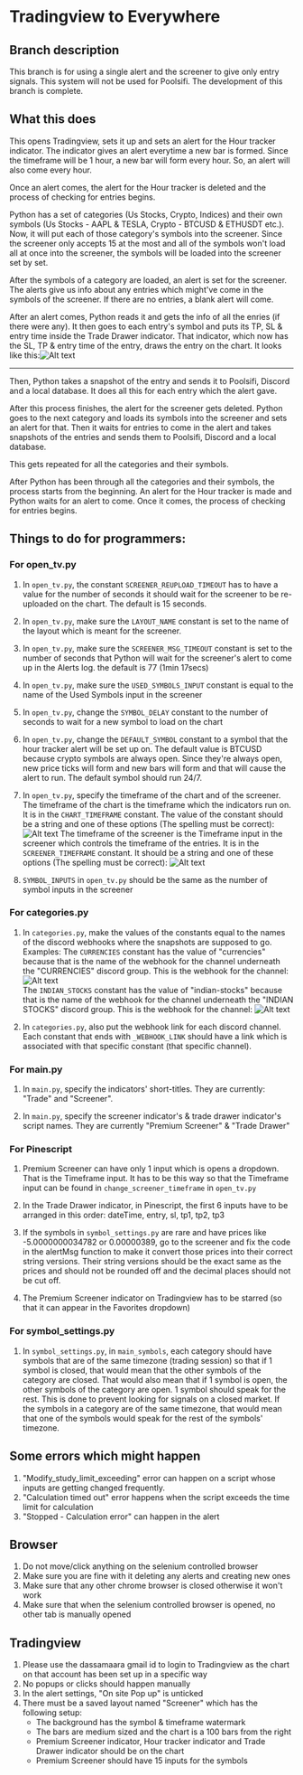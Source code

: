 
# Tradingview to Everywhere

## Branch description
This branch is for using a single alert and the screener to give only entry signals. This system will not be used for Poolsifi. The development of this branch is complete.

## What this does 
This opens Tradingview, sets it up and sets an alert for the Hour tracker indicator. The indicator gives an alert everytime a new bar is formed. Since the timeframe will be 1 hour, a new bar will form every hour. So, an alert will also come every hour.

Once an alert comes, the alert for the Hour tracker is deleted and the process of checking for entries begins.

Python has a set of categories (Us Stocks, Crypto, Indices) and their own symbols (Us Stocks - AAPL & TESLA, Crypto - BTCUSD & ETHUSDT etc.).
Now, it will put each of those category's symbols into the screener. Since the screener only accepts 15 at the most and all of the symbols won't load all at once into the screener, the symbols will be loaded into the screener set by set. 

After the symbols of a category are loaded, an alert is set for the screener. The alerts give us info about any entries which might've come in the symbols of the screener. If there are no entries, a blank alert will come.

After an alert comes, Python reads it and gets the info of all the enries (if there were any). It then goes to each entry's symbol and puts its TP, SL & entry time inside the Trade Drawer indicator. That indicator, which now has the SL, TP & entry time of the entry, draws the entry on the chart. It looks like this:![Alt text](media/entry-drawing.png)

---

Then, Python takes a snapshot of the entry and sends it to Poolsifi, Discord and a local database. It does all this for each entry which the alert gave.

After this process finishes, the alert for the screener gets deleted. Python goes to the next category and loads its symbols into the screener and sets an alert for that. Then it waits for entries to come in the alert and takes snapshots of the entries and sends them to Poolsifi, Discord and a local database.

This gets repeated for all the categories and their symbols. 

After Python has been through all the categories and their symbols, the process starts from the beginning. An alert for the Hour tracker is made and Python waits for an alert to come. Once it comes, the process of checking for entries begins.

## Things to do for programmers:

### For open_tv.py
1. In `open_tv.py`, the constant `SCREENER_REUPLOAD_TIMEOUT` has to have a value for the number of seconds it should wait for the screener to be re-uploaded on the chart. The default is 15 seconds.

2. In `open_tv.py`, make sure the `LAYOUT_NAME` constant is set to the name of the layout which is meant for the screener.

3. In `open_tv.py`, make sure the `SCREENER_MSG_TIMEOUT` constant is set to the number of seconds that Python will wait for the screener's alert to come up in the Alerts log. the default is 77 (1min 17secs)

4. In `open_tv.py`, make sure the `USED_SYMBOLS_INPUT` constant is equal to the name of the Used Symbols input in the screener

5. In `open_tv.py`, change the `SYMBOL_DELAY` constant to the number of seconds to wait for a new symbol to load on the chart

6. In `open_tv.py`, change the `DEFAULT_SYMBOL` constant to a symbol that the hour tracker alert will be set up on. The default value is BTCUSD because crypto symbols are always open. Since they're always open, new price ticks will form and new bars will form and that will cause the alert to run. The default symbol should run 24/7.

7. In `open_tv.py`, specify the timeframe of the chart and of the screener. The timeframe of the chart is the timeframe which the indicators run on. It is in the `CHART_TIMEFRAME` constant. The value of the constant should be a string and one of these options (The spelling must be correct):![Alt text](media/chart-tf.png) 
The timeframe of the screener is the Timeframe input in the screener which controls the timeframe of the entries. It is in the `SCREENER_TIMEFRAME` constant. It should be a string and one of these options (The spelling must be correct): ![Alt text](media/screener-tf.png)

8. `SYMBOL_INPUTS` in `open_tv.py` should be the same as the number of symbol inputs in the screener

### For categories.py
1. In `categories.py`, make the values of the constants equal to the names of the discord webhooks where the snapshots are supposed to go. Examples: The `CURRENCIES` constant has the value of "currencies" because that is the name of the webhook for the channel underneath the "CURRENCIES" discord group. This is the webhook for the channel: ![Alt text](media/currencies-webhook.png)  
The `INDIAN_STOCKS` constant has the value of "indian-stocks" because that is the name of the webhook for the channel underneath the "INDIAN STOCKS" discord group. This is the webhook for the channel: ![Alt text](media/in-stocks-webhook.png)

2. In `categories.py`, also put the webhook link for each discord channel. Each constant that ends with `_WEBHOOK_LINK` should have a link which is associated with that specific constant (that specific channel).

### For main.py
1. In `main.py`, specify the indicators' short-titles. They are currently: "Trade" and "Screener". 

2. In `main.py`, specify the screener indicator's & trade drawer indicator's script names. They are currently "Premium Screener" & "Trade Drawer"

### For Pinescript
1. Premium Screener can have only 1 input which is opens a dropdown. That is the Timeframe input. It has to be this way so that the Timeframe input can be found in `change_screener_timeframe` in `open_tv.py`

2. In the Trade Drawer indicator, in Pinescript, the first 6 inputs have to be arranged in this order: dateTime, entry, sl, tp1, tp2, tp3

3. If the symbols in `symbol_settings.py` are rare and have prices like -5.0000000034782 or 0.00000389, go to the screener and fix the code in the alertMsg function to make it convert those prices into their correct string versions. Their string versions should be the exact same as the prices and should not be rounded off and the decimal places should not be cut off.

4. The Premium Screener indicator on Tradingview has to be starred (so that it can appear in the Favorites dropdown)

### For symbol_settings.py
1. In `symbol_settings.py`, in `main_symbols`, each category should have symbols that are of the same timezone (trading session) so that if 1 symbol is closed, that would mean that the other symbols of the category are closed. That would also mean that if 1 symbol is open, the other symbols of the category are open. 1 symbol should speak for the rest. This is done to prevent looking for signals on a closed market. If the symbols in a category are of the same timezone, that would mean that one of the symbols would speak for the rest of the symbols' timezone. 

## Some errors which might happen
1. "Modify_study_limit_exceeding" error can happen on a script whose inputs are getting changed frequently. 
2. "Calculation timed out" error happens when the script exceeds the time limit for calculation
3. "Stopped - Calculation error" can happen in the alert

## Browser
1. Do not move/click anything on the selenium controlled browser
2. Make sure you are fine with it deleting any alerts and creating new ones
3. Make sure that any other chrome browser is closed otherwise it won't work
4. Make sure that when the selenium controlled browser is opened, no other tab is manually opened

## Tradingview
1. Please use the dassamaara gmail id to login to Tradingview as the chart on that account has been set up in a specific way
2. No popups or clicks should happen manually
3. In the alert settings, "On site Pop up" is unticked
4. There must be a saved layout named "Screener" which has the following setup:
    - The background has the symbol & timeframe watermark
    - The bars are medium sized and the chart is a 100 bars from the right 
    - Premium Screener indicator, Hour tracker indicator and Trade Drawer indicator should be on the chart
    - Premium Screener should have 15 inputs for the symbols
    
